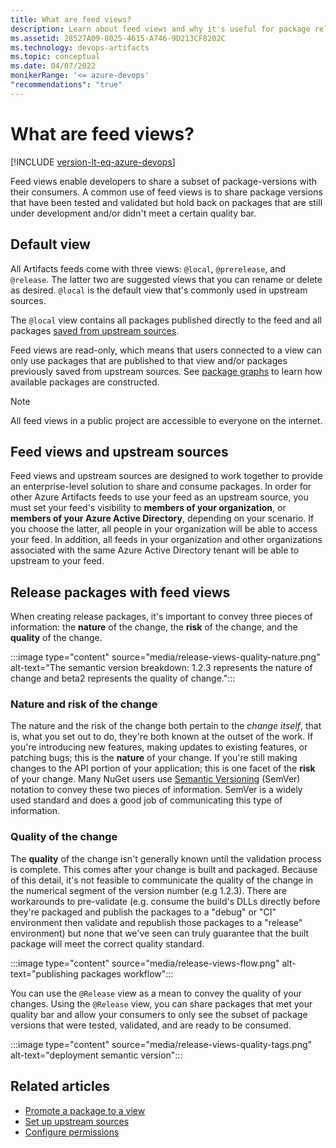 ```yaml
---
title: What are feed views?
description: Learn about feed views and why it's useful for package release
ms.assetid: 28527A09-8025-4615-A746-9D213CF8202C
ms.technology: devops-artifacts
ms.topic: conceptual
ms.date: 04/07/2022
monikerRange: '<= azure-devops'
"recommendations": "true"
---
```


# What are feed views?

[!INCLUDE [version-lt-eq-azure-devops](../../includes/version-lt-eq-azure-devops.md)]

Feed views enable developers to share a subset of package-versions with their consumers. A common use of feed views is to share package versions that have been tested and validated but hold back on packages that are still under development and/or didn't meet a certain quality bar.

## Default view

All Artifacts feeds come with three views: `@local`, `@prerelease`, and `@release`. The latter two are suggested views that you can rename or delete as desired. `@local` is the default view that's commonly used in upstream sources.

The `@local` view contains all packages published directly to the feed and all packages [saved from upstream sources](upstream-sources.md#save-packages-from-upstream-sources).

Feed views are read-only, which means that users connected to a view can only use packages that are published to that view and/or packages previously saved from upstream sources. See [package graphs](package-graph.md) to learn how available packages are constructed.

> [!NOTE]
> All feed views in a public project are accessible to everyone on the internet.

## Feed views and upstream sources

Feed views and upstream sources are designed to work together to provide an enterprise-level solution to share and consume packages.
In order for other Azure Artifacts feeds to use your feed as an upstream source, you must set your feed's visibility to **members of your organization**, or **members of your Azure Active Directory**, depending on your scenario. If you choose the latter, all people in your organization will be able to access your feed. In addition, all feeds in your organization and other organizations associated with the same Azure Active Directory tenant will be able to upstream to your feed.

## Release packages with feed views

When creating release packages, it's important to convey three pieces of information: the **nature** of the change, the **risk** of the change, and the **quality** of the change.

:::image type="content" source="media/release-views-quality-nature.png" alt-text="The semantic version breakdown: 1.2.3 represents the nature of change and beta2 represents the quality of change.":::

### Nature and risk of the change

The nature and the risk of the change both pertain to the _change itself_, that is, what you set out to do, they're both known at the outset of the work. If you're introducing new features, making updates to existing features, or patching bugs; this is the **nature** of your change. If you're still making changes to the API portion of your application; this is one facet of the **risk** of your change. Many NuGet users use [Semantic Versioning](https://semver.org) (SemVer) notation to convey these two pieces of information. SemVer is a widely used standard and does a good job of communicating this type of information.

### Quality of the change

The **quality** of the change isn't generally known until the validation process is complete. This comes after your change is built and packaged. Because of this detail, it's not feasible to communicate the quality of the change in the numerical segment of the version number (e.g 1.2.3). There are workarounds to pre-validate (e.g. consume the build's DLLs directly before they're packaged and publish the packages to a "debug" or "CI" environment then validate and republish those packages to a "release" environment) but none that we've seen can truly guarantee that the built package will meet the correct quality standard.

:::image type="content" source="media/release-views-flow.png" alt-text="publishing packages workflow":::

You can use the `@Release` view as a mean to convey the quality of your changes. Using the `@Release` view, you can share packages that met your quality bar and allow your consumers to only see the subset of package versions that were tested, validated, and are ready to be consumed.

:::image type="content" source="media/release-views-quality-tags.png" alt-text="deployment semantic version":::

## Related articles

- [Promote a package to a view](../feeds/views.md)
- [Set up upstream sources](../how-to/set-up-upstream-sources.md)
- [Configure permissions](../feeds/feed-permissions.md)
